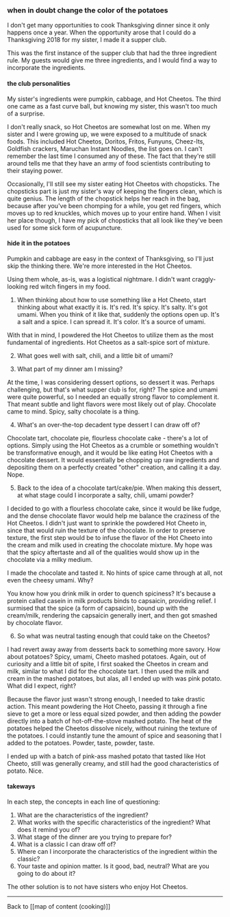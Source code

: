 ### when in doubt change the color of the potatoes

I don't get many opportunities to cook Thanksgiving dinner since it only happens once a year. When the opportunity arose that I could do a Thanksgiving 2018 for my sister, I made it a supper club.

This was the first instance of the supper club that had the three ingredient rule. My guests would give me three ingredients, and I would find a way to incorporate the ingredients.

#### the club personalities

My sister's ingredients were pumpkin, cabbage, and Hot Cheetos. The third one came as a fast curve ball, but knowing my sister, this wasn't too much of a surprise. 

I don't really snack, so Hot Cheetos are somewhat lost on me. When my sister and I were growing up, we were exposed to a multitude of snack foods. This included Hot Cheetos, Doritos, Fritos, Funyuns, Cheez-Its, Goldfish crackers, Maruchan Instant Noodles, the list goes on. I can't remember the last time I consumed any of these. The fact that they're still around tells me that they have an army of food scientists contributing to their staying power. 

Occasionally, I'll still see my sister eating Hot Cheetos with chopsticks. The chopsticks part is just my sister's way of keeping the fingers clean, which is quite genius. The length of the chopstick helps her reach in the bag, because after you've been chomping for a while, you get red fingers, which moves up to red knuckles, which moves up to your entire hand. When I visit her place though, I have my pick of chopsticks that all look like they've been used for some sick form of acupuncture.

#### hide it in the potatoes

Pumpkin and cabbage are easy in the context of Thanksgiving, so I'll just skip the thinking there. We're more interested in the Hot Cheetos.

Using them whole, as-is, was a logistical nightmare. I didn't want craggly-looking red witch fingers in my food.

1. When thinking about how to use something like a Hot Cheeto, start thinking about what exactly it is. It's red. It's spicy. It's salty. It's got umami. When you think of it like that, suddenly the options open up. It's a salt and a spice. I can spread it. It's color. It's a source of umami.

With that in mind, I powdered the Hot Cheetos to utilize them as the most fundamental of ingredients. Hot Cheetos as a salt-spice sort of mixture. 

2. What goes well with salt, chili, and a little bit of umami? 

3. What part of my dinner am I missing?

At the time, I was considering dessert options, so dessert it was. Perhaps challenging, but that's what supper club is for, right? The spice and umami were quite powerful, so I needed an equally strong flavor to complement it. That meant subtle and light flavors were most likely out of play. Chocolate came to mind. Spicy, salty chocolate is a thing. 

4. What's an over-the-top decadent type dessert I can draw off of?

Chocolate tart, chocolate pie, flourless chocolate cake - there's a lot of options. Simply using the Hot Cheetos as a crumble or something wouldn't be transformative enough, and it would be like eating Hot Cheetos with a chocolate dessert. It would essentially be chopping up raw ingredients and depositing them on a perfectly created "other" creation, and calling it a day. Nope.

5. Back to the idea of a chocolate tart/cake/pie. When making this dessert, at what stage could I incorporate a salty, chili, umami powder?

I decided to go with a flourless chocolate cake, since it would be like fudge, and the dense chocolate flavor would help me balance the craziness of the Hot Cheetos. I didn't just want to sprinkle the powdered Hot Cheeto in, since that would ruin the texture of the chocolate. In order to preserve texture, the first step would be to infuse the flavor of the Hot Cheeto into the cream and milk used in creating the chocolate mixture. My hope was that the spicy aftertaste and all of the qualities would show up in the chocolate via a milky medium.

I made the chocolate and tasted it. No hints of spice came through at all, not even the cheesy umami. Why?

You know how you drink milk in order to quench spiciness? It's because a protein called casein in milk products binds to capsaicin, providing relief. I surmised that the spice (a form of capsaicin), bound up with the cream/milk, rendering the capsaicin generally inert, and then got smashed by chocolate flavor.

6. So what was neutral tasting enough that could take on the Cheetos?

I had revert away away from desserts back to something more savory. How about potatoes? Spicy, umami, Cheeto mashed potatoes. Again, out of curiosity and a little bit of spite, I first soaked the Cheetos in cream and milk, similar to what I did for the chocolate tart. I then used the milk and cream in the mashed potatoes, but alas, all I ended up with was pink potato. What did I expect, right?

Because the flavor just wasn't strong enough, I needed to take drastic action. This meant powdering the Hot Cheeto, passing it through a fine sieve to get a more or less equal sized powder, and then adding the powder directly into a batch of hot-off-the-stove mashed potato. The heat of the potatoes helped the Cheetos dissolve nicely, without ruining the texture of the potatoes. I could instantly tune the amount of spice and seasoning that I added to the potatoes. Powder, taste, powder, taste.

I ended up with a batch of pink-ass mashed potato that tasted like Hot Cheeto, still was generally creamy, and still had the good characteristics of potato. Nice. 

#### takeways

In each step, the concepts in each line of questioning:

1.  What are the characteristics of the ingredient?
2.  What works with the specific characteristics of the ingredient? What does it remind you of?
3.  What stage of the dinner are you trying to prepare for?
4.  What is a classic I can draw off of?
5.  Where can I incorporate the characteristics of the ingredient within the classic?
6.  Your taste and opinion matter. Is it good, bad, neutral? What are you going to do about it?

The other solution is to not have sisters who enjoy Hot Cheetos.

---

Back to [[map of content (cooking)]]
